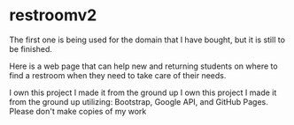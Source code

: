 # restroomv2
The first one is being used for the domain that I have bought, but it is still to be finished. 


Here is a web page that can help new and returning students on where to find a restroom when they need to take care of their needs. 

 I own this project I made it from the ground up 
 I own this project I made it from the ground up utilizing: Bootstrap, Google API, and GitHub Pages. Please don't make copies of my work 
